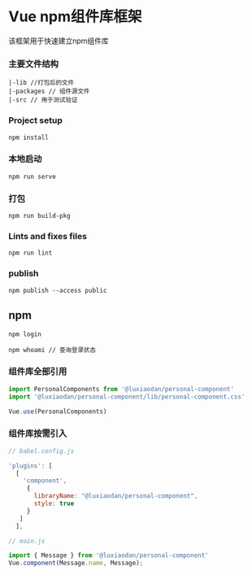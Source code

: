 # Vue npm组件库框架

该框架用于快速建立npm组件库

### 主要文件结构

```
|-lib //打包后的文件
|-packages // 组件源文件
|-src // 用于测试验证
```



### Project setup

```
npm install
```

### 本地启动
```
npm run serve
```

### 打包
```
npm run build-pkg
```

### Lints and fixes files
```
npm run lint
```
### publish
```
npm publish --access public
```

## npm
```
npm login

npm whoami // 查询登录状态
```


### 组件库全部引用

```js
import PersonalComponents from '@luxiaodan/personal-component'
import '@luxiaodan/personal-component/lib/personal-component.css'

Vue.use(PersonalComponents)
```

### 组件库按需引入
```js
// babel.config.js

'plugins': [
  [
    'component',
     {
       libraryName: "@luxiaodan/personal-component",
       style: true
     }
   ]
  ],

// main.js

import { Message } from '@luxiaodan/personal-component'
Vue.component(Message.name, Message);

```

